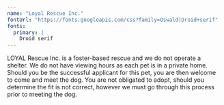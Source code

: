 ```yaml
---
name: "Loyal Rescue Inc."
fontUrl: "https://fonts.googleapis.com/css?family=Oswald|Droid+serif"
fonts:
  primary: |
    Droid serif 
---
```


LOYAL Rescue Inc. is a foster-based rescue and we do not operate a shelter. We do not have viewing hours as each pet is in a private home. Should you be the successful applicant for this pet, you are then welcome to come and meet the dog. You are not obligated to adopt, should you determine the fit is not correct, however we must go through this process prior to meeting the dog.
